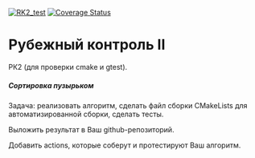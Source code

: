 [![RK2_test](https://github.com/User-XXI/RK_2/actions/workflows/actions.yml/badge.svg?branch=main)](https://github.com/User-XXI/RK_2/actions/workflows/actions.yml)
[![Coverage Status](https://coveralls.io/repos/github/User-XXI/RK_2/badge.svg?branch=main)](https://coveralls.io/github/User-XXI/RK_2?branch=main)

# Рубежный контроль II

РК2 (для проверки cmake и gtest). 

##### *Сортировка пузырьком*

Задача: реализовать алгоритм, сделать файл сборки CMakeLists для автоматизированной сборки, сделать тесты. 

Выложить результат в Ваш github-репозиторий. 

Добавить actions, которые соберут и протестируют Ваш алгоритм.

